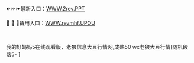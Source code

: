 <p>
	⏩⏩⏩最新入口：<a href="http://www.baidu.com/link?url=6MA2SWnO3Raqke39an_0PUxosM6ZrUGzi1BN9tNnlPW&wd">WWW.2rev.PPT</a> 
	<p>
		🎨
🎨
🎨备用入口：<a href="http://www.baidu.com/link?url=6MA2SWnO3Raqke39an_0PUxosM6ZrUGzi1BN9tNnlPW&wd">WWW.revmhf.UPOU</a> 
	</p>
	<p>
		<br />
	</p>
	<p>
		我的好妈妈5在线观看版，老狼信息大豆行情网,成熟50 wx老狼大豆行情[随机段落5-
]
	</p>
